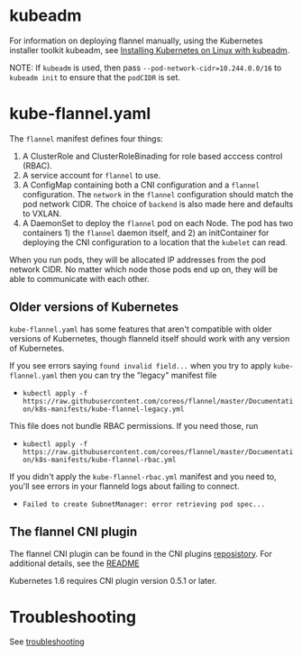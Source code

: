# kubeadm

For information on deploying flannel manually, using the Kubernetes installer toolkit kubeadm, see [Installing Kubernetes on Linux with kubeadm][kubeadm].

NOTE: If `kubeadm` is used, then pass `--pod-network-cidr=10.244.0.0/16` to `kubeadm init` to ensure that the `podCIDR` is set.

# kube-flannel.yaml

The `flannel` manifest defines four things:
1. A ClusterRole and ClusterRoleBinading for role based acccess control (RBAC).
2. A service account for `flannel` to use.
3. A ConfigMap containing both a CNI configuration and a `flannel` configuration. The `network` in the `flannel` configuration should match the pod network CIDR. The choice of `backend` is also made here and defaults to VXLAN.
4. A DaemonSet to deploy the `flannel` pod on each Node. The pod has two containers 1) the `flannel` daemon itself, and 2) an initContainer for deploying the CNI configuration to a location that the `kubelet` can read.

When you run pods, they will be allocated IP addresses from the pod network CIDR. No matter which node those pods end up on, they will be able to communicate with each other.

## Older versions of Kubernetes

`kube-flannel.yaml` has some features that aren't compatible with older versions of Kubernetes, though flanneld itself should work with any version of Kubernetes.

If you see errors saying `found invalid field...` when you try to apply `kube-flannel.yaml` then you can try the "legacy" manifest file
* `kubectl apply -f https://raw.githubusercontent.com/coreos/flannel/master/Documentation/k8s-manifests/kube-flannel-legacy.yml`

This file does not bundle RBAC permissions. If you need those, run
* `kubectl apply -f https://raw.githubusercontent.com/coreos/flannel/master/Documentation/k8s-manifests/kube-flannel-rbac.yml`

If you didn't apply the `kube-flannel-rbac.yml` manifest and you need to, you'll see errors in your flanneld logs about failing to connect. 
* `Failed to create SubnetManager: error retrieving pod spec...`

## The flannel CNI plugin

The flannel CNI plugin can be found in the CNI plugins [reposistory](https://github.com/containernetworking/plugins). For additional details, see the [README](https://github.com/containernetworking/plugins/tree/master/plugins/meta/flannel)

Kubernetes 1.6 requires CNI plugin version 0.5.1 or later.

# Troubleshooting

See [troubleshooting](troubleshooting.md)

[kubeadm]: https://kubernetes.io/docs/getting-started-guides/kubeadm/
